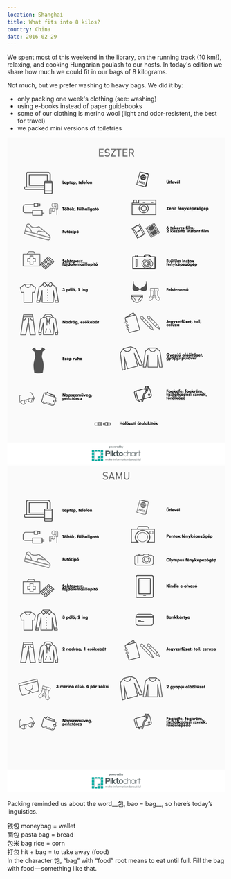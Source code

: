 ```yaml
---
location: Shanghai
title: What fits into 8 kilos?
country: China
date: 2016-02-29
---
```


We spent most of this weekend in the library, on the running track (10 km!), relaxing, and cooking Hungarian goulash to our hosts. In today's edition we share how much we could fit in our bags of 8 kilograms.

Not much, but we prefer washing to heavy bags. We did it by:
- only packing one week's clothing (see: washing)
- using e-books instead of paper guidebooks
- some of our clothing is merino wool (light and odor-resistent, the best for travel)
- we packed mini versions of toiletries

![Eszter listája](../../img/eszter-little-bag.png)
![Samu listája](../../img/samu-little-bag.png)

Packing reminded us about the word__包, bao = bag__, so hereʼs todayʼs linguistics.

钱包 moneybag = wallet  
面包 pasta bag = bread  
包米 bag rice = corn  
打包 hit + bag = to take away (food)  
In the character 饱, “bag” with “food” root means to eat until full. Fill the bag with food — something like that.
